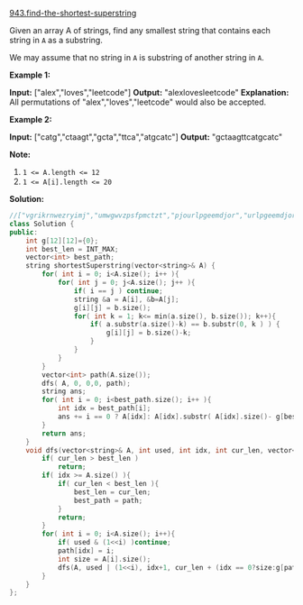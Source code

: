[943.find-the-shortest-superstring](https://leetcode.com/problems/find-the-shortest-superstring/)  

Given an array A of strings, find any smallest string that contains each string in `A` as a substring.

We may assume that no string in `A` is substring of another string in `A`.

**Example 1:**

**Input:** \["alex","loves","leetcode"\]
**Output:** "alexlovesleetcode"
**Explanation:** All permutations of "alex","loves","leetcode" would also be accepted.

**Example 2:**

**Input:** \["catg","ctaagt","gcta","ttca","atgcatc"\]
**Output:** "gctaagttcatgcatc"

**Note:**

1.  `1 <= A.length <= 12`
2.  `1 <= A[i].length <= 20`  



**Solution:**  

```cpp
//["vgrikrnwezryimj","umwgwvzpsfpmctzt","pjourlpgeemdjor","urlpgeemdjorpzbkbz","jorpzbkbzcqyewih","xuwkzvoczozhhvf","ihbumoogibirbsvch","nwezryimjivvpjourlp","kzvoczozhhvfwgeplv","ezryimjivvpjourlpgee","zhhvfwgeplvqngglu","rikrnwezryimjivvp"]
class Solution {
public:
    int g[12][12]={0};
    int best_len = INT_MAX;
    vector<int> best_path;
    string shortestSuperstring(vector<string>& A) {
        for( int i = 0; i<A.size(); i++ ){
            for( int j = 0; j<A.size(); j++ ){
                if( i == j ) continue;
                string &a = A[i], &b=A[j];
                g[i][j] = b.size();
                for( int k = 1; k<= min(a.size(), b.size()); k++){
                    if( a.substr(a.size()-k) == b.substr(0, k ) ) {
                        g[i][j] = b.size()-k;
                    }
                }
            }
        }
        vector<int> path(A.size());
        dfs( A, 0, 0,0, path);
        string ans;
        for( int i = 0; i<best_path.size(); i++ ){
            int idx = best_path[i];
            ans += i == 0 ? A[idx]: A[idx].substr( A[idx].size()- g[best_path[i-1]][idx]);
        }
        return ans;
    }
    void dfs(vector<string>& A, int used, int idx, int cur_len, vector<int> &path){
        if( cur_len > best_len )
            return;
        if( idx >= A.size() ){
            if( cur_len < best_len ){
                best_len = cur_len;
                best_path = path;
            }
            return;
        }
        for( int i = 0; i<A.size(); i++){
            if( used & (1<<i) )continue;
            path[idx] = i;
            int size = A[i].size();
            dfs(A, used | (1<<i), idx+1, cur_len + (idx == 0?size:g[path[idx-1]][i]), path);
        }
    }
};
```
      